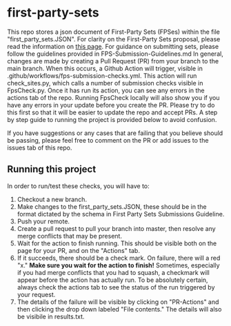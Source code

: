 # first-party-sets
This repo stores a json document of First-Party Sets (FPSes) within the file 
"first_party_sets.JSON". For clarity on the First-Party Sets proposal,
please read the information on 
[this page](https://github.com/WICG/first-party-sets/). For guidance on submitting sets,
please follow the guidelines provided in FPS-Submission-Guidelines.md
In general, changes are made by creating a Pull Request (PR) from your branch 
to the main branch. When this occurs, a Github Action will trigger, visible in 
.github/workflows/fps-submission-checks.yml. This action will run 
check_sites.py, which calls a number of submission checks visible in 
FpsCheck.py. Once it has run its action, you can see any errors in the actions
tab of the repo. Running FpsCheck locally will also show you if you have any 
errors in your update before you create the PR. Please try to do this first
so that it will be easier to update the repo and accept PRs. A step by step 
guide to running the project is provided below to avoid confusion. 

If you have suggestions or any cases that are failing that you
believe should be passing, please feel free to comment on the PR or add issues to the issues tab
of this repo. 

## Running this project
In order to run/test these checks, you will have to:
<ol>
<li> Checkout a new branch.
<li> Make changes to the first_party_sets.JSON, these should be in the format 
dictated by the schema in First Party Sets Submissions Guideline.
<li> Push your remote.
<li> Create a pull request to pull your branch into master, then resolve any 
merge conflicts that may be present.
<li> Wait for the action to finish running. This should be visible both on the 
page for your PR, and on the "Actions" tab.
<li> If it succeeds, there should be a check mark. On failure, there will a red
 "x." <b>Make sure you wait for the action to finish!</b> 
 Sometimes, especially if you had merge conflicts that you had to squash, a 
 checkmark will appear before the action has actually run. To be absolutely 
 certain, always check the actions tab to see the status of the run triggered 
 by your request. 
<li> The details of the failure will be visible by clicking on 
"PR-Actions" and then clicking the drop down labeled "File contents."
The details will also be visibile in results.txt.
</ol>
